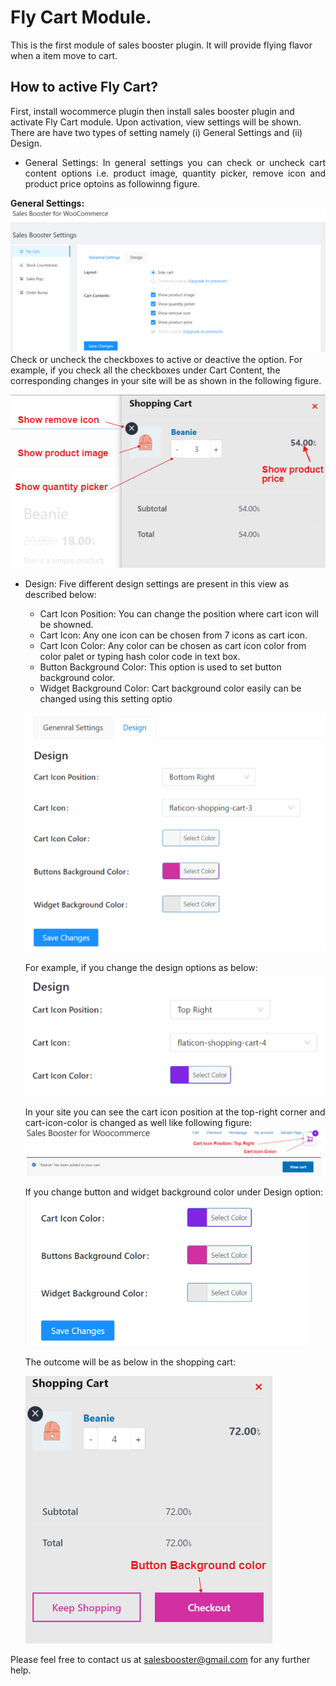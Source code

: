 # Fly Cart Module.
This is the first module of sales booster plugin. It will provide flying flavor when a item move to cart.

## How to active Fly Cart?
First, install wocommerce plugin then install sales booster plugin and activate Fly Cart module. Upon activation, view settings will be shown. There are have two types of setting namely (i) General Settings and (ii) Design.

- <div style="text-align: justify;"> General Settings: In general settings you can check or uncheck cart content options i.e. product image, quantity picker, remove icon and product price optoins as followinng figure.</div>

**General Settings:**
![General Settings](./images/fly-cart-1.png)
Check or uncheck the checkboxes to active or deactive the option. For example, if you check all the checkboxes under Cart Content, the corresponding changes in your site will be as shown in the following figure.

![Image-3](./images/fly-cart-3.png)

- Design: Five different design settings are present in this view as described below:
  - Cart Icon Position: You can change the position where cart icon will be showned.
  - Cart Icon: Any one icon can be chosen from 7 icons as cart icon.
  - Cart Icon Color: Any color can be chosen as cart icon color from color palet or typing hash color code in text box.
  - Button Background Color: This option is used to set button background color.
  - Widget Background Color: Cart background color easily can be changed using this setting optio
  
  ![Design](./images/fly-cart-2.png)

  For example, if you change the design options as below:
  ![image-4.1](./images/fly-cart-4.1.png)
  
  In your site you can see the cart icon position at the top-right corner and cart-icon-color is changed as well like following figure:
  ![image-4.2](./images/fly-cart-4.2.png)

  If you change button and widget background color under Design option:
  ![image-5.1](./images/fly-cart-5.1.png)

  The outcome will be as below in the shopping cart:

  ![image-5.2](./images/fly-cart-5.2.png)

Please feel free to contact us at salesbooster@gmail.com for any further help.
